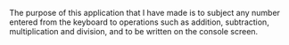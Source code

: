 The purpose of this application that I have made is to subject any number entered from the keyboard to operations such as addition, subtraction, multiplication and division, and to be written on the console screen.
